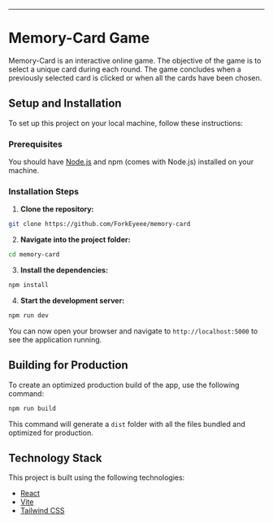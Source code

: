 ---

# Memory-Card Game

Memory-Card is an interactive online game. The objective of the game is to select a unique card during each round. The game concludes when a previously selected card is clicked or when all the cards have been chosen.

## Setup and Installation

To set up this project on your local machine, follow these instructions:

### Prerequisites

You should have [Node.js](https://nodejs.org/en/) and npm (comes with Node.js) installed on your machine.

### Installation Steps

1. **Clone the repository:**

```bash
git clone https://github.com/ForkEyeee/memory-card
```

2. **Navigate into the project folder:**

```bash
cd memory-card
```

3. **Install the dependencies:**

```bash
npm install
```

4. **Start the development server:**

```bash
npm run dev
```

You can now open your browser and navigate to `http://localhost:5000` to see the application running.

## Building for Production

To create an optimized production build of the app, use the following command:

```bash
npm run build
```

This command will generate a `dist` folder with all the files bundled and optimized for production.

## Technology Stack

This project is built using the following technologies:

- [React](https://reactjs.org/)
- [Vite](https://vitejs.dev/)
- [Tailwind CSS](https://tailwindcss.com/)
